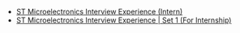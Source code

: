  - [ST Microelectronics Interview Experience (Intern)](https://www.geeksforgeeks.org/st-microelectronics-interview-experience-intern/)
- [ST Microelectronics Interview Experience | Set 1 (For Internship)](https://www.geeksforgeeks.org/st-microelectronics-interview-experience-set-1-internship/)